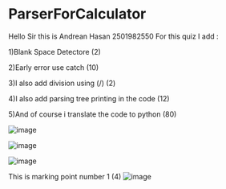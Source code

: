 # ParserForCalculator

Hello Sir this is Andrean Hasan 2501982550
For this quiz I add :

1)Blank Space Detectore (2)

2)Early error use catch (10)

3)I also add division using (/) (2)

4)I also add parsing tree printing in the code (12)

5)And of course i translate the code to python (80)

![image](https://github.com/Andrean2305/ParserForCalculator/assets/91464375/1cfeb192-597d-416b-9541-6fb7a65b3acf)

![image](https://github.com/Andrean2305/ParserForCalculator/assets/91464375/194b8ff4-daf7-4164-8c12-95193a5a96ac)

![image](https://github.com/Andrean2305/ParserForCalculator/assets/91464375/32518911-447a-47a6-aa4d-c8c5233ff7f1)

This is marking point number 1 (4)
![image](https://github.com/Andrean2305/ParserForCalculator/assets/91464375/92d7e680-1e10-4b86-807d-6ff9f5ebb094)
